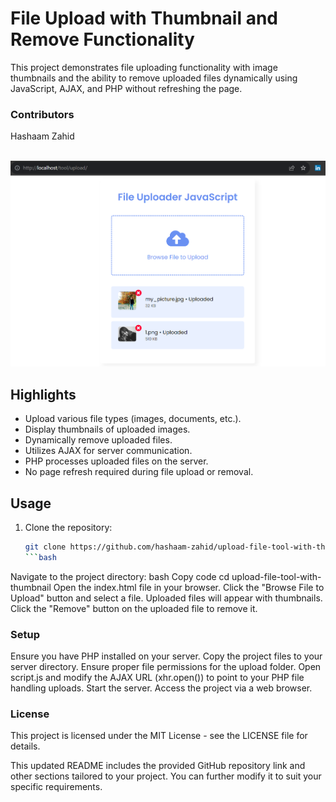 # File Upload with Thumbnail and Remove Functionality

This project demonstrates file uploading functionality with image thumbnails and the ability to remove uploaded files dynamically using JavaScript, AJAX, and PHP without refreshing the page.

### Contributors
Hashaam Zahid
<br>
<br>

![Screenshot](https://raw.githubusercontent.com/hashaam-zahid/upload-file-tool-with-thumbnail/master/php/screenshot/screenshot.png)

## Highlights

- Upload various file types (images, documents, etc.).
- Display thumbnails of uploaded images.
- Dynamically remove uploaded files.
- Utilizes AJAX for server communication.
- PHP processes uploaded files on the server.
- No page refresh required during file upload or removal.

## Usage

1. Clone the repository:
   ```bash
   git clone https://github.com/hashaam-zahid/upload-file-tool-with-thumbnail.git
   ```bash
Navigate to the project directory:
bash
Copy code
cd upload-file-tool-with-thumbnail
Open the index.html file in your browser.
Click the "Browse File to Upload" button and select a file.
Uploaded files will appear with thumbnails.
Click the "Remove" button on the uploaded file to remove it.

### Setup
Ensure you have PHP installed on your server.
Copy the project files to your server directory.
Ensure proper file permissions for the upload folder.
Open script.js and modify the AJAX URL (xhr.open()) to point to your PHP file handling uploads.
Start the server.
Access the project via a web browser.
### License
This project is licensed under the MIT License - see the LICENSE file for details.

This updated README includes the provided GitHub repository link and other sections tailored to your project. You can further modify it to suit your specific requirements.
